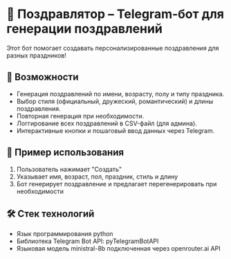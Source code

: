 # 🤖 Поздравлятор – Telegram-бот для генерации поздравлений

Этот бот помогает создавать персонализированные поздравления для разных праздников!

## 🚀 Возможности

- Генерация поздравлений по имени, возрасту, полу и типу праздника.
- Выбор стиля (официальный, дружеский, романтический) и длины поздравления.
- Повторная генерация при необходимости.
- Логгирование всех поздравлений в CSV-файл (для админа).
- Интерактивные кнопки и пошаговый ввод данных через Telegram.


## 🧾 Пример использования

1. Пользователь нажимает "Создать"
2. Указывает имя, возраст, пол, праздник, стиль и длину
3. Бот генерирует поздравление и предлагает перегенерировать при необходимости

## 🛠️ Стек технологий

- Язык программирования python
- Библиотека Telegram Bot API: pyTelegramBotAPI
- Языковая модель ministral-8b подключенная через openrouter.ai API
